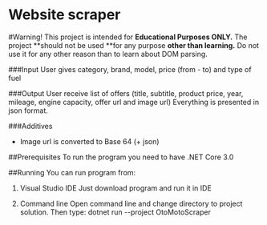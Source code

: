 # Website scraper

#Warning! 
This project is intended for **Educational Purposes ONLY.**
The project **should not be used **for any purpose **other than learning.** Do not use it for any other reason than to learn about DOM parsing. 

###Input
User gives category, brand, model, price (from - to) and type of fuel

###Output
User receive list of offers (title, subtitle, product price, year, mileage, engine capacity, offer url and image url)
Everything is presented in json format.

###Additives
- Image url is converted to Base 64 (+ json)

##Prerequisites
To run the program you need to have .NET Core 3.0 

##Running
You can run program from:
1) Visual Studio IDE 
Just download program and run it in IDE

2) Command line
Open command line and change directory to project solution. Then type: dotnet run --project OtoMotoScraper